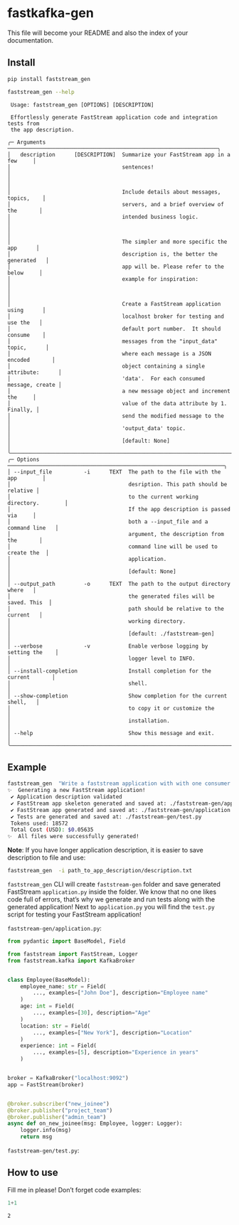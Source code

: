 # fastkafka-gen

<!-- WARNING: THIS FILE WAS AUTOGENERATED! DO NOT EDIT! -->

This file will become your README and also the index of your
documentation.

## Install

``` sh
pip install faststream_gen
```

``` sh
faststream_gen --help
```

                                                                                    
     Usage: faststream_gen [OPTIONS] [DESCRIPTION]                                  
                                                                                    
     Effortlessly generate FastStream application code and integration tests from   
     the app description.                                                           
                                                                                    
    ╭─ Arguments ──────────────────────────────────────────────────────────────────╮
    │   description      [DESCRIPTION]  Summarize your FastStream app in a few     │
    │                                   sentences!                                 │
    │                                                                              │
    │                                   Include details about messages, topics,    │
    │                                   servers, and a brief overview of the       │
    │                                   intended business logic.                   │
    │                                                                              │
    │                                   The simpler and more specific the app      │
    │                                   description is, the better the generated   │
    │                                   app will be. Please refer to the below     │
    │                                   example for inspiration:                   │
    │                                                                              │
    │                                   Create a FastStream application using      │
    │                                   localhost broker for testing and use the   │
    │                                   default port number.  It should consume    │
    │                                   messages from the "input_data" topic,      │
    │                                   where each message is a JSON encoded       │
    │                                   object containing a single attribute:      │
    │                                   'data'.  For each consumed message, create │
    │                                   a new message object and increment the     │
    │                                   value of the data attribute by 1. Finally, │
    │                                   send the modified message to the           │
    │                                   'output_data' topic.                       │
    │                                   [default: None]                            │
    ╰──────────────────────────────────────────────────────────────────────────────╯
    ╭─ Options ────────────────────────────────────────────────────────────────────╮
    │ --input_file          -i      TEXT  The path to the file with the app        │
    │                                     desription. This path should be relative │
    │                                     to the current working directory.        │
    │                                     If the app description is passed via     │
    │                                     both a --input_file and a command line   │
    │                                     argument, the description from the       │
    │                                     command line will be used to create the  │
    │                                     application.                             │
    │                                     [default: None]                          │
    │ --output_path         -o      TEXT  The path to the output directory where   │
    │                                     the generated files will be saved. This  │
    │                                     path should be relative to the current   │
    │                                     working directory.                       │
    │                                     [default: ./faststream-gen]              │
    │ --verbose             -v            Enable verbose logging by setting the    │
    │                                     logger level to INFO.                    │
    │ --install-completion                Install completion for the current       │
    │                                     shell.                                   │
    │ --show-completion                   Show completion for the current shell,   │
    │                                     to copy it or customize the              │
    │                                     installation.                            │
    │ --help                              Show this message and exit.              │
    ╰──────────────────────────────────────────────────────────────────────────────╯

## Example

``` sh
faststream_gen  "Write a faststream application with with one consumer function and two producer functions. The consumer function should receive the a message posted on 'new_joinee' topic. The message should contain 'employee_name', 'age', 'location' and 'experience' attributes. After consuming the consumer function should send the details to the 'project_team' and 'admin_team' topics." 
✨  Generating a new FastStream application!
 ✔ Application description validated 
 ✔ FastStream app skeleton generated and saved at: ./faststream-gen/application_skeleton.py 
 ✔ FastStream app generated and saved at: ./faststream-gen/application.py 
 ✔ Tests are generated and saved at: ./faststream-gen/test.py 
 Tokens used: 18572
 Total Cost (USD): $0.05635
✨  All files were successfully generated!
```

**Note**: If you have longer application description, it is easier to
save description to file and use:

``` sh
faststream_gen  -i path_to_app_description/description.txt
```

`faststream_gen` CLI will create `faststream-gen` folder and save
generated FastStream `application.py` inside the folder. We know that no
one likes code full of errors, that’s why we generate and run tests
along with the generated application! Next to `application.py` you will
find the `test.py` script for testing your FastStream application!

`faststream-gen/application.py`:

``` python
from pydantic import BaseModel, Field

from faststream import FastStream, Logger
from faststream.kafka import KafkaBroker


class Employee(BaseModel):
    employee_name: str = Field(
        ..., examples=["John Doe"], description="Employee name"
    )
    age: int = Field(
        ..., examples=[30], description="Age"
    )
    location: str = Field(
        ..., examples=["New York"], description="Location"
    )
    experience: int = Field(
        ..., examples=[5], description="Experience in years"
    )


broker = KafkaBroker("localhost:9092")
app = FastStream(broker)


@broker.subscriber("new_joinee")
@broker.publisher("project_team")
@broker.publisher("admin_team")
async def on_new_joinee(msg: Employee, logger: Logger):
    logger.info(msg)
    return msg
```

`faststream-gen/test.py`:

## How to use

Fill me in please! Don’t forget code examples:

``` python
1+1
```

    2
